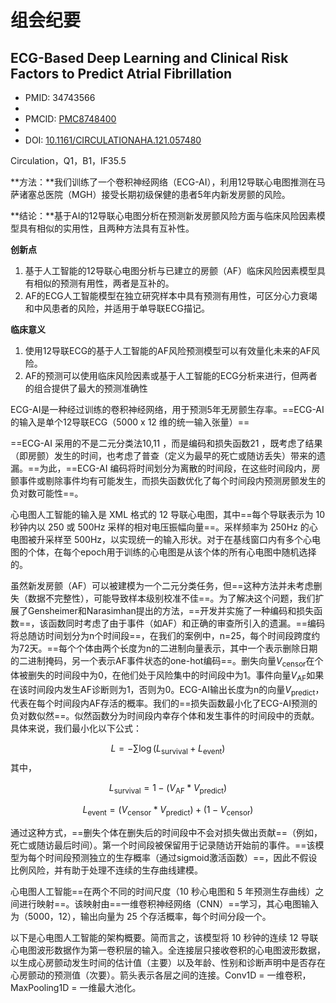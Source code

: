 # 组会纪要

## ECG-Based Deep Learning and Clinical Risk Factors to Predict Atrial Fibrillation

- PMID: 34743566
-  
- PMCID: [PMC8748400](http://www.ncbi.nlm.nih.gov/pmc/articles/pmc8748400/)
-  
- DOI: [10.1161/CIRCULATIONAHA.121.057480 ](https://doi.org/10.1161/circulationaha.121.057480)

Circulation，Q1，B1，IF35.5



**方法：**我们训练了一个卷积神经网络（ECG-AI），利用12导联心电图推测在马萨诸塞总医院（MGH）接受长期初级保健的患者5年内新发房颤的风险。

**结论：**基于AI的12导联心电图分析在预测新发房颤风险方面与临床风险因素模型具有相似的实用性，且两种方法具有互补性。

**创新点**

1. 基于人工智能的12导联心电图分析与已建立的房颤（AF）临床风险因素模型具有相似的预测有用性，两者是互补的。
2. AF的ECG人工智能模型在独立研究样本中具有预测有用性，可区分心力衰竭和中风患者的风险，并适用于单导联ECG描记。

**临床意义**

1. 使用12导联ECG的基于人工智能的AF风险预测模型可以有效量化未来的AF风险。
2. AF的预测可以使用临床风险因素或基于人工智能的ECG分析来进行，但两者的组合提供了最大的预测准确性



ECG-AI是一种经过训练的卷积神经网络，用于预测5年无房颤生存率。==ECG-AI的输入是单个12导联ECG（5000 x 12 维的统一输入张量）==

==ECG-AI 采用的不是二元分类法10,11 ，而是编码和损失函数21 ，既考虑了结果（即房颤）发生的时间，也考虑了普查（定义为最早的死亡或随访丢失）带来的遗漏。==为此，==ECG-AI 编码将时间划分为离散的时间段，在这些时间段内，房颤事件或剔除事件均有可能发生，而损失函数优化了每个时间段内预测房颤发生的负对数可能性==。



心电图人工智能的输入是 XML 格式的 12 导联心电图，其中==每个导联表示为 10 秒钟内以 250 或 500Hz 采样的相对电压振幅向量==。采样频率为 250Hz 的心电图被升采样至 500Hz，以实现统一的输入形状。对于在基线窗口内有多个心电图的个体，在每个epoch用于训练的心电图是从该个体的所有心电图中随机选择的。

虽然新发房颤（AF）可以被建模为一个二元分类任务，但==这种方法并未考虑删失（数据不完整性），可能导致样本级别校准不佳==。为了解决这个问题，我们扩展了Gensheimer和Narasimhan提出的方法，==开发并实施了一种编码和损失函数==，该函数同时考虑了由于事件（如AF）和正确的审查所引入的遗漏。==编码将总随访时间划分为n个时间段==，在我们的案例中，n=25，每个时间段跨度约为72天。==每个个体由两个长度为n的二进制向量表示，其中一个表示删除日期的二进制掩码，另一个表示AF事件状态的one-hot编码==。删失向量$V_{\text{censor}}$在个体被删失的时间段中为0，在他们处于风险集中的时间段中为1。事件向量$V_{\text{AF}}$如果在该时间段内发生AF诊断则为1，否则为0。ECG-AI输出长度为n的向量$V_{\text{predict}}$，代表在每个时间段内AF存活的概率。我们的==损失函数最小化了ECG-AI预测的负对数似然==。似然函数分为时间段内幸存个体和发生事件的时间段中的贡献。具体来说，我们最小化以下公式：

$$
L = -\sum \log(L_{\text{survival}} + L_{\text{event}})
$$
其中，

$$
L_{\text{survival}} = 1 - (V_{\text{AF}} * V_{\text{predict}})
$$

$$
L_{\text{event}} = (V_{\text{censor}} * V_{\text{predict}}) + (1 - V_{\text{censor}})
$$

通过这种方式，==删失个体在删失后的时间段中不会对损失做出贡献==（例如，死亡或随访最后时间）。第一个时间段被保留用于记录随访开始前的事件。==该模型为每个时间段预测独立的生存概率（通过sigmoid激活函数）==，因此不假设比例风险，并有助于处理不连续的生存曲线建模。

心电图人工智能==在两个不同的时间尺度（10 秒心电图和 5 年预测生存曲线）之间进行映射==。该映射由==一维卷积神经网络（CNN）==学习，其心电图输入为（5000，12），输出向量为 25 个存活概率，每个时间分段一个。



以下是心电图人工智能的架构概要。简而言之，该模型将 10 秒钟的连续 12 导联心电图波形数据作为第一卷积层的输入。全连接层只接收卷积的心电图波形数据，以生成心房颤动发生时间的估计值（主要）以及年龄、性别和诊断声明中是否存在心房颤动的预测值（次要）。箭头表示各层之间的连接。Conv1D = 一维卷积，MaxPooling1D = 一维最大池化。

## 